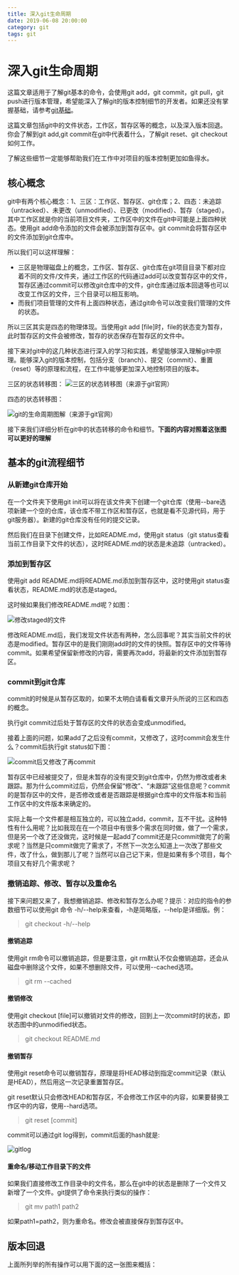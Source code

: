 ```yaml
---
title: 深入git生命周期
date: 2019-06-08 20:00:00
category: git
tags: git
---
```


# 深入git生命周期
这篇文章适用于了解git基本的命令，会使用git add，git commit，git pull，git push进行版本管理，希望能深入了解git的版本控制细节的开发者。如果还没有掌握基础，请参考[git基础](https://git-scm.com/book/zh/v2/Git-%E5%9F%BA%E7%A1%80-%E8%8E%B7%E5%8F%96-Git-%E4%BB%93%E5%BA%93)。

这篇文章包括git中的文件状态，工作区，暂存区等的概念，以及深入版本回退。你会了解到git add,git commit在git中代表着什么，了解git reset、git checkout如何工作。

了解这些细节一定能够帮助我们在工作中对项目的版本控制更加如鱼得水。

## 核心概念
git中有两个核心概念：1、三区：工作区、暂存区、git仓库；2、四态：未追踪（untracked）、未更改（unmodified）、已更改（modified）、暂存（staged）。其中工作区就是你的当前项目文件夹，工作区中的文件在git中可能是上面四种状态。使用git add命令添加的文件会被添加到暂存区中。git commit会将暂存区中的文件添加到git仓库中。

所以我们可以这样理解：
* 三区是物理磁盘上的概念，工作区、暂存区、git仓库在git项目目录下都对应着不同的文件/文件夹，通过工作区的代码通过add可以改变暂存区中的文件，暂存区通过commit可以修改git仓库中的文件，git仓库通过版本回退等也可以改变工作区的文件，三个目录可以相互影响。
* 而我们项目管理的文件有上面四种状态，通过git命令可以改变我们管理的文件的状态。

所以三区其实是四态的物理体现。当使用git add [file]时，file的状态变为暂存，此时暂存区的文件会被修改，暂存的状态保存在暂存区的文件中。

接下来对git中的这几种状态进行深入的学习和实践，希望能够深入理解git中原理。能够深入git的版本控制，包括分支（branch）、提交（commit）、重置（reset）等的原理和流程，在工作中能够更加深入地控制项目的版本。

三区的状态转移图：
![三区的状态转移图（来源于git官网）](/img/areas.png)

四态的状态转移图：

![git的生命周期图解（来源于git官网）](/img/lifecycle.png)

接下来我们详细分析在git中的状态转移的命令和细节。**下面的内容对照着这张图可以更好的理解**

## 基本的git流程细节
### 从新建git仓库开始
在一个文件夹下使用git init可以将在该文件夹下创建一个git仓库（使用--bare选项新建一个空的仓库，该仓库不带工作区和暂存区，也就是看不见源代码，用于git服务器）。新建的git仓库没有任何的提交记录。

然后我们在目录下创建文件，比如README.md，使用git status（git status查看当前工作目录下文件的状态），这时README.md的状态是未追踪（untracked）。

### 添加到暂存区
使用git add README.md将README.md添加到暂存区中，这时使用git status查看状态，README.md的状态是staged。

这时候如果我们修改README.md呢？如图：

![修改staged的文件](/img/stagedmodified.png)

修改README.md后，我们发现文件状态有两种，怎么回事呢？其实当前文件的状态是modified。暂存区中的是我们刚刚add时的文件的快照。暂存区中的文件等待commit。如果希望保留新修改的内容，需要再次add，将最新的文件添加到暂存区。

### commit到git仓库
commit的时候是从暂存区取的，如果不太明白请看看文章开头所说的三区和四态的概念。

执行git commit过后处于暂存区的文件的状态会变成unmodified。

接着上面的问题，如果add了之后没有commit，又修改了，这时commit会发生什么？commit后执行git status如下图：

![commit后又修改了再commit](/img/commitwithoutadd.png)

暂存区中已经被提交了，但是未暂存的没有提交到git仓库中，仍然为修改或者未跟踪。那为什么commit过后，仍然会保留“修改”、“未跟踪”这些信息呢？commit的是暂存区中的文件，是否修改或者是否跟踪是根据git仓库中的文件版本和当前工作区中的文件版本来确定的。

实际上每一个文件都是相互独立的，可以独立add，commit，互不干扰。这种特性有什么用呢？比如我现在在一个项目中有很多个需求在同时做，做了一个需求，但是另一个改了还没做完，这时候是一起add了commit还是只commit做完了的需求呢？当然是只commit做完了需求了，不然下一次怎么知道上一次改了那些文件，改了什么，做到那儿了呢？当然可以自己记下来，但是如果有多个项目，每个项目又有好几个需求呢？

### 撤销追踪、修改、暂存以及重命名
接下来问题又来了，我想撤销追踪、修改和暂存怎么办呢？提示：对应的指令的参数细节可以使用git 命令 -h/--help来查看，-h是简略版，--help是详细版。例：
> git checkout -h/--help

#### 撤销追踪
使用git rm命令可以撤销追踪，但是要注意，git rm默认不仅会撤销追踪，还会从磁盘中删除这个文件，如果不想删除文件，可以使用--cached选项。
> git rm --cached

#### 撤销修改
使用git checkout [file]可以撤销对文件的修改，回到上一次commit时的状态，即状态图中的unmodified状态。
> git checkout README.md

#### 撤销暂存
使用git reset命令可以撤销暂存，原理是将HEAD移动到指定commit记录（默认是HEAD），然后用这一次记录重置暂存区。

git reset默认只会修改HEAD和暂存区，不会修改工作区中的内容，如果要替换工作区中的内容，使用--hard选项。

> git reset [commit]

commit可以通过git log得到，commit后面的hash就是:

![gitlog](/img/gitlog.png)

#### 重命名/移动工作目录下的文件
如果我们直接修改工作目录中的文件名，那么在git中的状态是删除了一个文件又新增了一个文件。git提供了命令来执行类似的操作：
> git mv path1 path2

如果path1=path2，则为重命名。修改会被直接保存到暂存区中。

## 版本回退
上面所列举的所有操作可以用下面的这一张图来概括：
